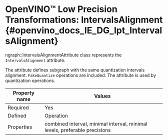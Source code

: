 # OpenVINO™ Low Precision Transformations: IntervalsAlignment {#openvino_docs_IE_DG_lpt_IntervalsAlignment}

ngraph::IntervalsAlignmentAttribute class represents the `IntervalsAlignment` attribute.

The attribute defines subgraph with the same quantization intervals alignment. `FakeQuantize` operations are included. The attribute is used by quantization operations.

| Property name | Values                                       |
|---------------|----------------------------------------------|
| Required      | Yes                                          |
| Defined       | Operation                                    |
| Properties    | combined interval, minimal interval, minimal levels, preferable precisions |
